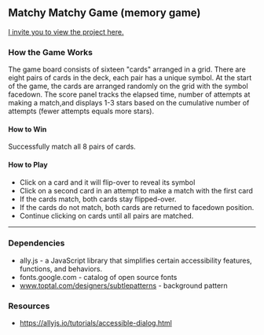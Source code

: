 ## Matchy Matchy Game (memory game)

[I invite you to view the project here.](https://connectextend.github.io/memory-game/)

### How the Game Works
The game board consists of sixteen "cards" arranged in a grid. There are eight pairs of cards in the deck, each pair has a unique symbol. At the start of the game, the cards are arranged randomly on the grid with the symbol facedown. 
The score panel tracks the elapsed time, number of attempts at making a match,and displays 1-3 stars based on the cumulative number of attempts (fewer attempts equals more stars).

#### How to Win
Successfully match all 8 pairs of cards.

#### How to Play
* Click on a card and it will flip-over to reveal its symbol
* Click on a second card in an attempt to make a match with the first card
* If the cards match, both cards stay flipped-over.
* If the cards do not match, both cards are returned to facedown position.
* Continue clicking on cards until all pairs are matched.

---------------


### Dependencies
* ally.js - a JavaScript library that simplifies certain accessibility features, functions, and behaviors.
* fonts.google.com - catalog of open source fonts 
* www.toptal.com/designers/subtlepatterns - background pattern


### Resources
* https://allyjs.io/tutorials/accessible-dialog.html
